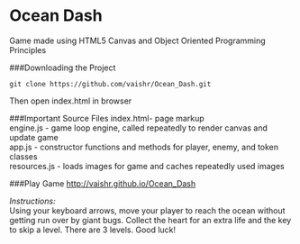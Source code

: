 Ocean Dash
===============================

Game made using HTML5 Canvas and Object Oriented Programming Principles

###Downloading the Project
```
git clone https://github.com/vaishr/Ocean_Dash.git
```
Then open index.html in browser

###Important Source Files
index.html- page markup <br>
engine.js - game loop engine, called repeatedly to render canvas and update game <br>
app.js - constructor functions and methods for player, enemy, and token classes <br>
resources.js - loads images for game and caches repeatedly used images <br>

###Play Game
http://vaishr.github.io/Ocean_Dash

<i>Instructions:<br></i>
Using your keyboard arrows, move your player to reach the ocean without getting run over by giant bugs.
Collect the heart for an extra life and the key to skip a level. There are 3 levels.  Good luck!

